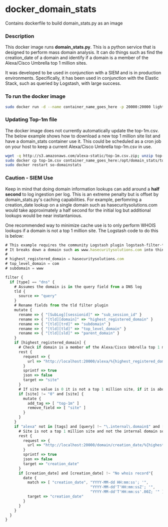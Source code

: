 # docker_domain_stats
Contains dockerfile to build domain_stats.py as an image

### Description

This docker image runs **domain_stats.py**. This is a python service that is designed to perform mass domain analysis. It can do things such as find the creation_date of a domain and identify if a domain is a member of the Alexa/Cisco Umbrella top 1 million sites.

It was developed to be used in conjunction with a SIEM and is in production environments. Specifically, it has been used in conjunction with the Elastic Stack, such as queried by Logstash, with large success. 

### To run the docker image
```sh
sudo docker run -d --name container_name_goes_here -p 20000:20000 lightforge/domain_stats
```

### Updating Top-1m file
The docker image does not currently automatically update the top-1m.csv. The below example shows how to download a new top 1 million site list and have a domain_stats container use it. This could be scheduled as a cron job on your host to keep a current Alexa/Cisco Umbrella top-1m.csv in use.

```sh
wget -q http://s3.amazonaws.com/alexa-static/top-1m.csv.zip; unzip top-1m.csv.zip;
sudo docker cp top-1m.csv container_name_goes_here:/opt/domain_stats/top-1m.csv
sudo docker restart so-domainstats
```

### Caution - SIEM Use
Keep in mind that doing domain information lookups can add around a **half second** to log ingestion per log. This is an extreme penalty but is offset by domain_stats.py's caching capabilities. For example, perfomring a creation_date lookup on a single domain such as hasecuritysolutions.com would take approximately a half second for the initial log but additional lookups would be near instantanious.

One recommended way to minimize cache use is to only perform WHOIS lookups if a domain is not a top 1 million site. The Logstash code to do this is below:

```js
# This example requires the community Logstash plugin logstash-filter-tld
# It breaks down a domain such as www.hasecuritysolutions.com into things such as
#
# highest_registered_domain = hasecuritysolutions.com
# top_level_domain = com
# subdomain = www

filter {
  if [type] == "dns" {
    # Assumes the domain is in the query field from a DNS log
    tld {
      source => "query"
    }
    # Rename fields from the tld filter plugin
    mutate {
      rename => { "[SubLog][sessionid]" => "sub_session_id" }
      rename => { "[tld][domain]" => "highest_registered_domain" }
      rename => { "[tld][trd]" => "subdomain" }
      rename => { "[tld][tld]" => "top_level_domain" }
      rename => { "[tld][sld]" => "parent_domain" }
    }
    if [highest_registered_domain] {
      # Check if domain is a member of the Alexa/Cisco Umbrella top 1 million sites
      rest {
        request => {
          url => "http://localhost:20000/alexa/%{highest_registered_domain}"
        }
        sprintf => true
        json => false
        target => "site"
      }
      # If site value is 0 it is not a top 1 million site, if it is above 1 it is
      if [site] != "0" and [site] {
        mutate {
          add_tag => [ "top-1m" ]
          remove_field => [ "site" ]
        }
      }
    }
    if "alexa" not in [tags] and [query] !~ "\.internal\.domain$" and [highest_registered_domain] and [highest_registered_domain] != "" {
      # Site is not a top 1 million site and not the internal domain so lookup the domain's creation date
      rest {
        request => {
          url => "http://localhost:20000/domain/creation_date/%{highest_registered_domain}"
        }
        sprintf => true
        json => false
        target => "creation_date"
      }
      if [creation_date] and [creation_date] !~ "No whois record"{
        date {
          match => [ "creation_date", "YYYY-MM-dd HH:mm:ss'; '",
                                      "YYYY-MM-dd'T'HH:mm:ssZ'; '",
                                      "YYYY-MM-dd'T'HH:mm:ss'.00Z; '" ]
          target => "creation_date"
        }
      }
    }
  }
}
```

